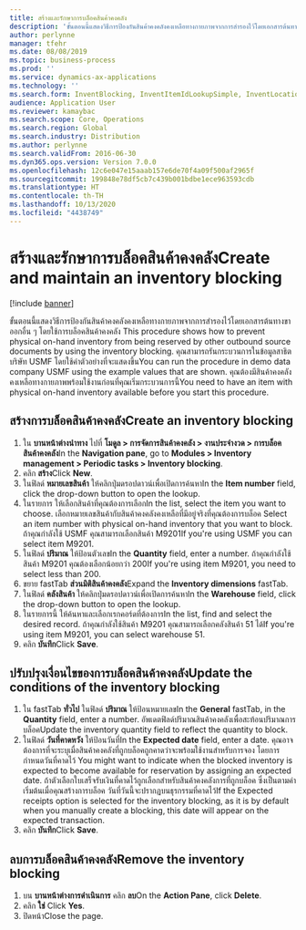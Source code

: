 ```yaml
---
title: สร้างและรักษาการบล็อคสินค้าคงคลัง
description: 'ขั้นตอนนี้แสดงวิธีการป้องกันสินค้าคงคลังคงเหลือทางกายภาพจากการสำรองไว้โดยเอกสารต้นทางขาออกอื่น ๆ โดยใช้การบล็อคสินค้าคงคลัง '
author: perlynne
manager: tfehr
ms.date: 08/08/2019
ms.topic: business-process
ms.prod: ''
ms.service: dynamics-ax-applications
ms.technology: ''
ms.search.form: InventBlocking, InventItemIdLookupSimple, InventLocationIdLookup
audience: Application User
ms.reviewer: kamaybac
ms.search.scope: Core, Operations
ms.search.region: Global
ms.search.industry: Distribution
ms.author: perlynne
ms.search.validFrom: 2016-06-30
ms.dyn365.ops.version: Version 7.0.0
ms.openlocfilehash: 12c6e047e15aaab157e6de70f4a09f500af2965f
ms.sourcegitcommit: 199848e78df5cb7c439b001bdbe1ece963593cdb
ms.translationtype: HT
ms.contentlocale: th-TH
ms.lasthandoff: 10/13/2020
ms.locfileid: "4438749"
---
```

# <a name="create-and-maintain-an-inventory-blocking"></a><span data-ttu-id="44839-103">สร้างและรักษาการบล็อคสินค้าคงคลัง</span><span class="sxs-lookup"><span data-stu-id="44839-103">Create and maintain an inventory blocking</span></span>

[!include [banner](../../includes/banner.md)]

<span data-ttu-id="44839-104">ขั้นตอนนี้แสดงวิธีการป้องกันสินค้าคงคลังคงเหลือทางกายภาพจากการสำรองไว้โดยเอกสารต้นทางขาออกอื่น ๆ โดยใช้การบล็อคสินค้าคงคลัง </span><span class="sxs-lookup"><span data-stu-id="44839-104">This procedure shows how to prevent physical on-hand inventory from being reserved by other outbound source documents by using the inventory blocking.</span></span> <span data-ttu-id="44839-105">คุณสามารถรันกระบวนการในข้อมูลสาธิตบริษัท USMF โดยใช้ค่าตัวอย่างที่จะแสดงขึ้น</span><span class="sxs-lookup"><span data-stu-id="44839-105">You can run the procedure in demo data company USMF using the example values that are shown.</span></span> <span data-ttu-id="44839-106">คุณต้องมีสินค้าคงคลังคงเหลือทางกายภาพพร้อมใช้งานก่อนที่คุณเริ่มกระบวนการนี้</span><span class="sxs-lookup"><span data-stu-id="44839-106">You need to have an item with physical on-hand inventory available before you start this procedure.</span></span>


## <a name="create-an-inventory-blocking"></a><span data-ttu-id="44839-107">สร้างการบล็อคสินค้าคงคลัง</span><span class="sxs-lookup"><span data-stu-id="44839-107">Create an inventory blocking</span></span>
1. <span data-ttu-id="44839-108">ใน **บานหน้าต่างนำทาง** ไปที่ **โมดูล > การจัดการสินค้าคงคลัง > งานประจำงวด > การบล็อคสินค้าคงคลัง**</span><span class="sxs-lookup"><span data-stu-id="44839-108">In the **Navigation pane**, go to **Modules > Inventory management > Periodic tasks > Inventory blocking**.</span></span>
2. <span data-ttu-id="44839-109">คลิก **สร้าง**</span><span class="sxs-lookup"><span data-stu-id="44839-109">Click **New**.</span></span>
3. <span data-ttu-id="44839-110">ในฟิลด์ **หมายเลขสินค้า** ให้คลิกปุ่มดรอปดาวน์เพื่อเปิดการค้นหา</span><span class="sxs-lookup"><span data-stu-id="44839-110">In the **Item number** field, click the drop-down button to open the lookup.</span></span>
4. <span data-ttu-id="44839-111">ในรายการ ให้เลือกสินค้าที่คุณต้องการเลือก</span><span class="sxs-lookup"><span data-stu-id="44839-111">In the list, select the item you want to choose.</span></span> <span data-ttu-id="44839-112">เลือกหมายเลขสินค้ากับสินค้าคงคลังคงเหลือที่มีอยู่จริงที่คุณต้องการบล็อค </span><span class="sxs-lookup"><span data-stu-id="44839-112">Select an item number with physical on-hand inventory that you want to block.</span></span> <span data-ttu-id="44839-113">ถ้าคุณกำลังใช้ USMF คุณสามารถเลือกสินค้า M9201</span><span class="sxs-lookup"><span data-stu-id="44839-113">If you're using USMF you can select item M9201.</span></span>  
5. <span data-ttu-id="44839-114">ในฟิลด์ **ปริมาณ** ให้ป้อนตัวเลข</span><span class="sxs-lookup"><span data-stu-id="44839-114">In the **Quantity** field, enter a number.</span></span> <span data-ttu-id="44839-115">ถ้าคุณกำลังใช้สินค้า M9201 คุณต้องเลือกน้อยกว่า 200</span><span class="sxs-lookup"><span data-stu-id="44839-115">If you're using item M9201, you need to select less than 200.</span></span>
6. <span data-ttu-id="44839-116">ขยาย fastTab **ส่วนมิติสินค้าคงคลัง**</span><span class="sxs-lookup"><span data-stu-id="44839-116">Expand the **Inventory dimensions** fastTab.</span></span>
7. <span data-ttu-id="44839-117">ในฟิลด์ **คลังสินค้า** ให้คลิกปุ่มดรอปดาวน์เพื่อเปิดการค้นหา</span><span class="sxs-lookup"><span data-stu-id="44839-117">In the **Warehouse** field, click the drop-down button to open the lookup.</span></span>
8. <span data-ttu-id="44839-118">ในรายการนี้ ให้ค้นหาและเลือกเรกคอร์ดที่ต้องการ</span><span class="sxs-lookup"><span data-stu-id="44839-118">In the list, find and select the desired record.</span></span> <span data-ttu-id="44839-119">ถ้าคุณกำลังใช้สินค้า M9201 คุณสามารถเลือกคลังสินค้า 51 ได้</span><span class="sxs-lookup"><span data-stu-id="44839-119">If you're using item M9201, you can select warehouse 51.</span></span>  
9. <span data-ttu-id="44839-120">คลิก **บันทึก**</span><span class="sxs-lookup"><span data-stu-id="44839-120">Click **Save**.</span></span>

## <a name="update-the-conditions-of-the-inventory-blocking"></a><span data-ttu-id="44839-121">ปรับปรุงเงื่อนไขของการบล็อคสินค้าคงคลัง</span><span class="sxs-lookup"><span data-stu-id="44839-121">Update the conditions of the inventory blocking</span></span>
1. <span data-ttu-id="44839-122">ใน fastTab **ทั่วไป** ในฟิลด์ **ปริมาณ** ให้ป้อนหมายเลข</span><span class="sxs-lookup"><span data-stu-id="44839-122">In the **General** fastTab, in the **Quantity** field, enter a number.</span></span> <span data-ttu-id="44839-123">อัพเดตฟิลด์ปริมาณสินค้าคงคลังเพื่อสะท้อนปริมาณการบล็อค</span><span class="sxs-lookup"><span data-stu-id="44839-123">Update the inventory quantity field to reflect the quantity to block.</span></span>  
2. <span data-ttu-id="44839-124">ในฟิลด์ **วันที่คาดหวัง** ให้ป้อนวันที่</span><span class="sxs-lookup"><span data-stu-id="44839-124">In the **Expected date** field, enter a date.</span></span> <span data-ttu-id="44839-125">คุณอาจต้องการที่จะระบุเมื่อสินค้าคงคลังที่ถูกบล็อคถูกคาดว่าจะพร้อมใช้งานสำหรับการจอง โดยการกำหนดวันที่คาดไว้ </span><span class="sxs-lookup"><span data-stu-id="44839-125">You might want to indicate when the blocked inventory is expected to become available for reservation by assigning an expected date.</span></span> <span data-ttu-id="44839-126">ถ้าตัวเลือกใบเสร็จรับเงินที่คาดไว้ถูกเลือกสำหรับสินค้าคงคลังการที่ถูกบล็อค ซึ่งเป็นตามค่าเริ่มต้นเมื่อคุณสร้างการบล็อค วันที่วันนี้จะปรากฏบนธุรกรรมที่คาดไว้</span><span class="sxs-lookup"><span data-stu-id="44839-126">If the Expected receipts option is selected for the inventory blocking, as it is by default when you manually create a blocking, this date will appear on the expected transaction.</span></span>  
3. <span data-ttu-id="44839-127">คลิก **บันทึก**</span><span class="sxs-lookup"><span data-stu-id="44839-127">Click **Save**.</span></span>

## <a name="remove-the-inventory-blocking"></a><span data-ttu-id="44839-128">ลบการบล็อคสินค้าคงคลัง</span><span class="sxs-lookup"><span data-stu-id="44839-128">Remove the inventory blocking</span></span>
1. <span data-ttu-id="44839-129">บน **บานหน้าต่างการดำเนินการ** คลิก **ลบ**</span><span class="sxs-lookup"><span data-stu-id="44839-129">On the **Action Pane**, click **Delete**.</span></span>
2. <span data-ttu-id="44839-130">คลิก **ใช่** </span><span class="sxs-lookup"><span data-stu-id="44839-130">Click **Yes**.</span></span>
3. <span data-ttu-id="44839-131">ปิดหน้า</span><span class="sxs-lookup"><span data-stu-id="44839-131">Close the page.</span></span>

